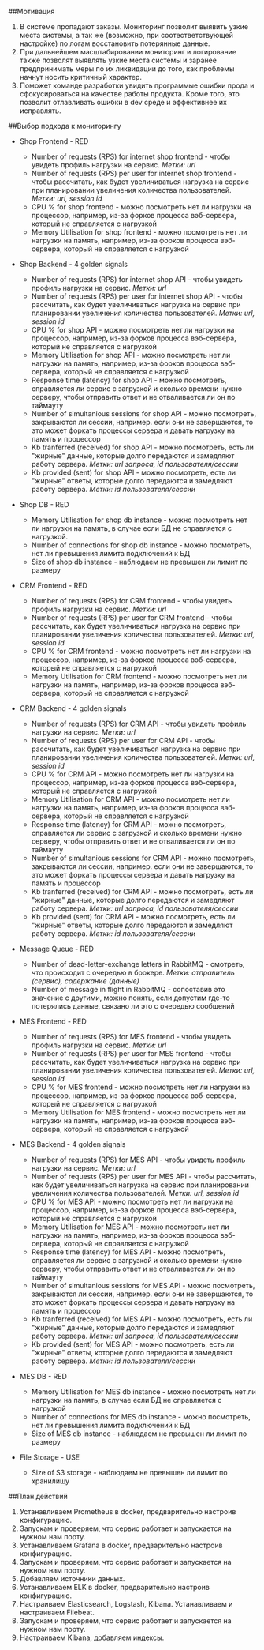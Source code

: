 ##Мотивация

1. В системе пропадают заказы. Мониторинг позволит выявить узкие места системы, а так же (возможно, при соотестветствующей настройке) по логам восстановить потерянные данные.
2. При дальнейшем масштабировании мониторинг и логирование также позволят выявлять узкие места системы и заранее предпринимать меры по их ликвидации до того, как проблемы начнут носить критичный характер.
3. Поможет команде разработки увидить программые ошибки прода и сфокусироваться на качестве работы продукта. Кроме того, это позволит отлавливать ошибки в dev среде и эффективнее их исправлять.

##Выбор подхода к мониторингу

- Shop Frontend - RED
    + Number of requests (RPS) for internet shop frontend - чтобы увидеть профиль нагрузки на сервис. *Метки: url*
    + Number of requests (RPS) per user for internet shop frontend - чтобы рассчитать, как будет увеличиваться нагрузка на сервис при планировании увеличения количества пользователей. *Метки: url, session id*
    + CPU % for shop frontend - можно посмотреть нет ли нагрузки на процессор, например, из-за форков процесса вэб-сервера, который не справляется с нагрузкой
    + Memory Utilisation for shop frontend - можно посмотреть нет ли нагрузки на память, например, из-за форков процесса вэб-сервера, который не справляется с нагрузкой

- Shop Backend - 4 golden signals
    + Number of requests (RPS) for internet shop API - чтобы увидеть профиль нагрузки на сервис. *Метки: url*
    + Number of requests (RPS) per user for internet shop API - чтобы рассчитать, как будет увеличиваться нагрузка на сервис при планировании увеличения количества пользователей. *Метки: url, session id*
    + CPU % for shop API - можно посмотреть нет ли нагрузки на процессор, например, из-за форков процесса вэб-сервера, который не справляется с нагрузкой
    + Memory Utilisation for shop API - можно посмотреть нет ли нагрузки на память, например, из-за форков процесса вэб-сервера, который не справляется с нагрузкой
    + Response time (latency) for shop API - можно посмотреть, справляется ли сервис с загрузкой и сколько времени нужно серверу, чтобы отправить ответ и не отваливается ли он по таймауту
    + Number of simultanious sessions for shop API - можно посмотреть, закрываются ли сессии, например. если они не завершаются, то это может форкать процессы сервера и давать нагрузку на память и процессор
    + Kb tranferred (received) for shop API - можно посмотреть, есть ли "жирные" данные, которые долго передаются и замедляют работу сервера. *Метки: url запроса, id пользователя/сессии*
    + Kb provided (sent) for shop API - можно посмотреть, есть ли "жирные" ответы, которые долго передаются и замедляют работу сервера. *Метки: id пользователя/сессии*

- Shop DB - RED
    + Memory Utilisation for shop db instance - можно посмотреть нет ли нагрузки на память, в случае если БД не справляется с нагрузкой.
    + Number of connections for shop db instance - можно посмотреть, нет ли превышения лимита подключений к БД
    + Size of shop db instance - наблюдаем не превышен ли лимит по размеру

- CRM Frontend - RED
    + Number of requests (RPS) for CRM frontend - чтобы увидеть профиль нагрузки на сервис. *Метки: url*
    + Number of requests (RPS) per user for CRM frontend - чтобы рассчитать, как будет увеличиваться нагрузка на сервис при планировании увеличения количества пользователей. *Метки: url, session id*
    + CPU % for CRM frontend - можно посмотреть нет ли нагрузки на процессор, например, из-за форков процесса вэб-сервера, который не справляется с нагрузкой
    + Memory Utilisation for CRM frontend - можно посмотреть нет ли нагрузки на память, например, из-за форков процесса вэб-сервера, который не справляется с нагрузкой

- CRM Backend - 4 golden signals
    + Number of requests (RPS) for CRM API - чтобы увидеть профиль нагрузки на сервис. *Метки: url*
    + Number of requests (RPS) per user for CRM API - чтобы рассчитать, как будет увеличиваться нагрузка на сервис при планировании увеличения количества пользователей. *Метки: url, session id*
    + CPU % for CRM API - можно посмотреть нет ли нагрузки на процессор, например, из-за форков процесса вэб-сервера, который не справляется с нагрузкой
    + Memory Utilisation for CRM API - можно посмотреть нет ли нагрузки на память, например, из-за форков процесса вэб-сервера, который не справляется с нагрузкой
    + Response time (latency) for CRM API - можно посмотреть, справляется ли сервис с загрузкой и сколько времени нужно серверу, чтобы отправить ответ и не отваливается ли он по таймауту
    + Number of simultanious sessions for CRM API - можно посмотреть, закрываются ли сессии, например. если они не завершаются, то это может форкать процессы сервера и давать нагрузку на память и процессор
    + Kb tranferred (received) for CRM API - можно посмотреть, есть ли "жирные" данные, которые долго передаются и замедляют работу сервера. *Метки: url запроса, id пользователя/сессии*
    + Kb provided (sent) for CRM API - можно посмотреть, есть ли "жирные" ответы, которые долго передаются и замедляют работу сервера. *Метки: id пользователя/сессии*

- Message Queue - RED
    + Number of dead-letter-exchange letters in RabbitMQ - смотреть, что происходит с очередью в брокере. *Метки: отправитель (сервис), содержание (данные)*
    + Number of message in flight in RabbitMQ - сопоставив это значение с другими, можно понять, если допустим где-то потерялись данные, связано ли это с очередью сообщений

- MES Frontend - RED
    + Number of requests (RPS) for MES frontend - чтобы увидеть профиль нагрузки на сервис. *Метки: url*
    + Number of requests (RPS) per user for MES frontend - чтобы рассчитать, как будет увеличиваться нагрузка на сервис при планировании увеличения количества пользователей. *Метки: url, session id*
    + CPU % for MES frontend - можно посмотреть нет ли нагрузки на процессор, например, из-за форков процесса вэб-сервера, который не справляется с нагрузкой
    + Memory Utilisation for MES frontend - можно посмотреть нет ли нагрузки на память, например, из-за форков процесса вэб-сервера, который не справляется с нагрузкой

- MES Backend - 4 golden signals
    + Number of requests (RPS) for MES API - чтобы увидеть профиль нагрузки на сервис. *Метки: url*
    + Number of requests (RPS) per user for MES API - чтобы рассчитать, как будет увеличиваться нагрузка на сервис при планировании увеличения количества пользователей. *Метки: url, session id*
    + CPU % for MES API - можно посмотреть нет ли нагрузки на процессор, например, из-за форков процесса вэб-сервера, который не справляется с нагрузкой
    + Memory Utilisation for MES API - можно посмотреть нет ли нагрузки на память, например, из-за форков процесса вэб-сервера, который не справляется с нагрузкой
    + Response time (latency) for MES API - можно посмотреть, справляется ли сервис с загрузкой и сколько времени нужно серверу, чтобы отправить ответ и не отваливается ли он по таймауту
    + Number of simultanious sessions for MES API - можно посмотреть, закрываются ли сессии, например. если они не завершаются, то это может форкать процессы сервера и давать нагрузку на память и процессор
    + Kb tranferred (received) for MES API - можно посмотреть, есть ли "жирные" данные, которые долго передаются и замедляют работу сервера. *Метки: url запроса, id пользователя/сессии*
    + Kb provided (sent) for MES API - можно посмотреть, есть ли "жирные" ответы, которые долго передаются и замедляют работу сервера. *Метки: id пользователя/сессии*

- MES DB - RED
    + Memory Utilisation for MES db instance - можно посмотреть нет ли нагрузки на память, в случае если БД не справляется с нагрузкой
    + Number of connections for MES db instance - можно посмотреть, нет ли превышения лимита подключений к БД
    + Size of MES db instance - наблюдаем не превышен ли лимит по размеру

- File Storage - USE
    + Size of S3 storage - наблюдаем не превышен ли лимит по хранилищу

##План действий
1. Устанавливаем Prometheus в docker, предварительно настроив конфигурацию.
2. Запускам и проверяем, что сервис работает и запускается на нужном нам порту.
3. Устанавливаем Grafana в docker, предварительно настроив конфигурацию.
4. Запускам и проверяем, что сервис работает и запускается на нужном нам порту.
5. Добавляем источники данных.
6. Устанавливаем ELK в docker, предварительно настроив конфигурацию.
7. Настраиваем Elasticsearch, Logstash, Kibana. Устанавливаем и настраиваем Filebeat.
8. Запускам и проверяем, что сервис работает и запускается на нужном нам порту.
9. Настраиваем Kibanа, добавляем индексы.


